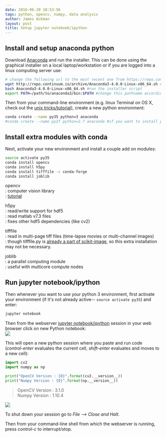 ```yaml
---
date: 2016-06-20 10:53:56  
tags: python, opencv, numpy, data analysis  
author: James Ackman  
layout: post
title: Setup jupyter notebook/ipython  
---
```


## Install and setup anaconda python

Download [Anaconda](https://www.continuum.io/downloads) and run the installer. This can be done using the graphical installer on a local laptop/workstation or if you are logged into a linux computing server use: 

```bash
# change the following url to the most recent one from https://repo.continuum.io/archive/
wget http://repo.continuum.io/archive/Anaconda3-4.0.0-Linux-x86_64.sh #download the installer
bash Anaconda3-4.0.0-Linux-x86_64.sh #run the installer script
export PATH=/path/to/anaconda3/bin:$PATH #change this pathname accordingly and append to your shell path so you can use conda to create environment below
```

Then from your command-line environment (e.g. linux Terminal on OS X, check out the [unix tricks/tutorial](https://gist.github.com/ackman678/6290329)), create a new python environment:

```bash
conda create --name py35 python=3 anaconda
#conda create --name py27 python=2.7 anaconda #if you want to install python 2.7 use this line instead. useful for opencv usage on linux cluster
```


## Install extra modules with conda

Next, activate your new environment and install a couple add on modules:  

```bash
source activate py35
conda install opencv
conda install h5py
conda install tifffile -c conda-forge
conda install joblib
```

opencv  
: computer vision library  
: [tutorial](http://docs.opencv.org/3.0-beta/doc/py_tutorials/py_tutorials.html)  

h5py  
: read/write support for hdf5  
: read matlab v7.3 files  
: fixes other hdf5 dependencies (like cv2)  

tifffile  
: read in multi-page tiff files (time-lapse movies or multi-channel images)  
: though tifffile.py is [already a part of scikit-image](https://github.com/scikit-image/scikit-image/blob/master/skimage/external/tifffile/tifffile.py), so this extra installation may not be necessary.  

joblib  
: a parallel computing module  
: useful with multicore compute nodes  

## Run jupyter notebook/ipython

Then whenever you want to use your python 3 environment, first activate your environment (if it's not already active-- `source activate py35`) and enter: 

```bash
jupyter notebook
```

Then from the webserver [jupyter notebook/ipython](https://ipython.org/) session in your web browser click on new Python notebook:  
![]({{site.data_path}}/Screen_Shot_2016-06-20_at_11.16.24_AM.png)

This will open a new python session where you paste and run code (*control-enter* evaluates the current cell, *shift-enter* evaluates and moves to a new cell):  

```python
import cv2
import numpy as np

print("OpenCV Version : {0}".format(cv2.__version__))
print("Numpy Version : {0}".format(np.__version__))
```

>OpenCV Version : 3.1.0  
>Numpy Version : 1.10.4  

![]({{site.data_path}}/Screen_Shot_2016-06-20_at_11.13.40_AM.png)

To shut down your session go to *File --> Close and Halt*.

Then from your command-line shell from which the webserver is running, press *control-c* to interrupt/stop.
